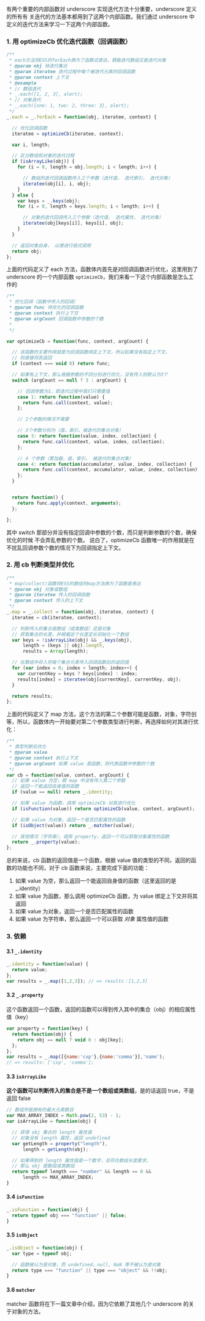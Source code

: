 有两个重要的内部函数对 underscore 实现迭代方法十分重要，underscore 定义的所有有
关迭代的方法基本都用到了这两个内部函数。我们通过 underscore 中定义的迭代方法来学习一下这两个内部函数。

### 1. 用 optimizeCb 优化迭代函数（回调函数）
```JavaScript
/**
 * each方法将ES5的forEach换为了函数式表达，既能迭代数组又能迭代对象
 * @param obj 待迭代集合
 * @param iteratee 迭代过程中每个被迭代元素的回调函数
 * @param context 上下文
 * @example
 * // 数组迭代
 * _.each([1, 2, 3], alert);
 * // 对象迭代
 * _.each({one: 1, two: 2, three: 3}, alert);
 */
_.each = _.forEach = function(obj, iteratee, context) {

  // 优化回调函数
  iteratee = optimizeCb(iteratee, context);

  var i, length;

  // 区分数组和对象的迭代过程
  if (isArrayLike(obj)) {
    for (i = 0, length = obj.length; i < length; i++) {

      // 数组的迭代回调函数传入三个参数（迭代值， 迭代索引， 迭代对象）
      iteratee(obj[i], i, obj);
    }
  } else {
    var keys = _.keys(obj);
    for (i = 0, length = keys.length; i < length; i++) {

      // 对象的迭代回调传入三个参数（迭代值， 迭代属性， 迭代对象）
      iteratee(obj[keys[i]], keys[i], obj);
    }
  }

  // 返回对象自身， 以便进行链式调用
  return obj;
};
```
上面的代码定义了 each 方法，函数体内首先是对回调函数进行优化，这里用到了
underscore 的一个内部函数 `optimizeCb`，我们来看一下这个内部函数是怎么工作的

```JavaScript
/**
 * 优化回调（函数中传入的回调）
 * @param func 待优化的回调函数
 * @param context 执行上下文
 * @param argCount 回调函数中参数的个数
 *
 */

var optimizeCb = function(func, context, argCount) {

  // 该函数的主要作用就是为回调函数绑定上下文，所以如果没有指定上下文，
  // 则直接将其返回
  if (context === void 0) return func;

  // 如果有上下文，那么根据参数的不同分别进行优化，没有传入则默认为3个
  switch (argCount == null ? 3 : argCount) {

    // 回调参数为1，即迭代过程中我们只需要值
    case 1: return function(value) {
      return func.call(context, value);
    };

    // 2个参数的情况不需要

    // 3个参数分别为（值，索引，被迭代的集合对象）
    case 3: return function(value, index, collection) {
      return func.call(context, value, index, collection);
    };

    // 4 个参数（累加器，值，索引， 被迭代的集合对象）
    case 4: return function(accumulator, value, index, collection) {
      return func.call(context, accumulator, value, index, collection);
    };
  }


  return function() {
    return func.apply(context, arguments);
  };

};

```
其中 switch 那部分并没有指定回调中参数的个数，而只是判断参数的个数，确保优化的时候
不会弄乱参数的个数。
说白了，optimizeCb 函数唯一的作用就是在不扰乱回调参数个数的情况下为回调指定上下文。

### 2. 用 cb 判断类型并优化
```JavaScript
/**
 * map(collect)函数将ES5的数组的map方法换为了函数是表达
 * @param obj 对象或数组
 * @param iteratee 传入的回调函数
 * @param context 传入的上下文
 */
_.map = _.collect = function(obj, iteratee, context) {
  iteratee = cb(iteratee, context);

  // 判断传入的集合是数组（或类数组）还是对象
  // 获取集合的长度，并根据这个长度定长初始化一个数组
  var keys = !isArrayLike(obj) && _.keys(obj),
      length = (keys || obj).length,
      results = Array(length);

  // 在数组中存入将每个集合元素传入回调函数后的返回值
  for (var index = 0; index < length; index++) {
    var currentKey = keys ? keys[index] : index;
    results[index] = iteratee(obj[currentKey], currentKey, obj);
  }

  return results;
};
```
上面的代码定义了 map 方法，这个方法的第二个参数可能是函数，对象，字符创等，所以，函数体内一开始要对第二个参数类型进行判断，再选择如何对其进行优化：
```JavaScript
/**
 * 类型判断后优化
 * @param value
 * @param context 执行上下文
 * @param argCount 如果 value 是函数，则代表函数中参数的个数
 */
var cb = function(value, context, argCount) {
  // 如果 value 为空，既 map 中没有传入第二个参数
  // 返回一个能返回自身值的函数
  if (value == null) return _.identity;

  // 如果 value 为函数，调用 optimizeCb 对其进行优化
  if (isFunction(value)) return optimizeCb(value, context, argCount);

  // 如果 value 为对象，返回一个是否匹配属性的函数
  if (isObject(value)) return _.matcher(value);

  // 其他情况（字符串），调用 property，返回一个可以获取对象属性的函数
  return _.property(value);
};
```
总的来说，cb 函数的返回值是一个函数，根据 value 值的类型的不同，返回的函数的功能也不同，对于 cb 函数来说，主要完成下面的功能：
1. 如果 value 为空，那么返回一个能返回自身值的函数（这里返回的是_.identity）
2. 如果 value 为函数，那么调用 optimizeCb 函数，为 value 绑定上下文并将其返回
3. 如果 value 为对象，返回一个是否匹配属性的函数
4. 如果 value 为字符串，那么返回一个可以获取 _对象_ 属性值的函数

### 3. 依赖
#### 3.1 `_.identity`
```JavaScript
_.identity = function(value) {
  return value;
};
var results = _.map([1,2,3]); // => results：[1,2,3]
```

#### 3.2 `_.property`
这个函数返回一个函数，返回的函数可以得到传入其中的集合（obj）的相应属性值（key）
```JavaScript
var property = function(key) {
  return function(obj) {
    return obj == null ? void 0 : obj[key];
  };
};
var results = _.map([{name:'cxp'},{name:'comma'}],'name');
// => results: ['cxp', 'comma'];
```
#### 3.3 `isArrayLike`
**这个函数可以判断传入的集合是不是一个数组或类数组**，是的话返回 true，不是返回 false
```JavaScript
// 数组所能拥有的最大元素数目
var MAX_ARRAY_INDEX = Math.pow(2, 53) - 1;
var isArrayLike = function(obj) {

  // 获得 obj 集合的 length 属性值
  // 对象没有 length 属性，返回 undefined
  var getLength = property("length"),
      length = getLength(obj);

  // 如果得到的 length 属性值是一个数字，且符合数组长度要求，
  // 那么 obj 是数组或类数组
  return typeof length === "number" && length >= 0 &&
      length <= MAX_ARRAY_INDEX;
}
```
#### 3.4 `isFunction`
```JavaScript
_.isFunction = function(obj) {
  return typeof obj === "function" || false;
}
```

#### 3.5 `isObject`
```JavaScript
_.isObject = function(obj) {
  var type = typeof obj;

  // 函数被认为是对象，而 undefined，null, NaN 等不被认为是对象
  return type === "function" || type === "object" && !!obj;
}
```

#### 3.6 `matcher`
matcher 函数将在下一篇文章中介绍，因为它依赖了其他几个 underscore 的关于对象的方法。
